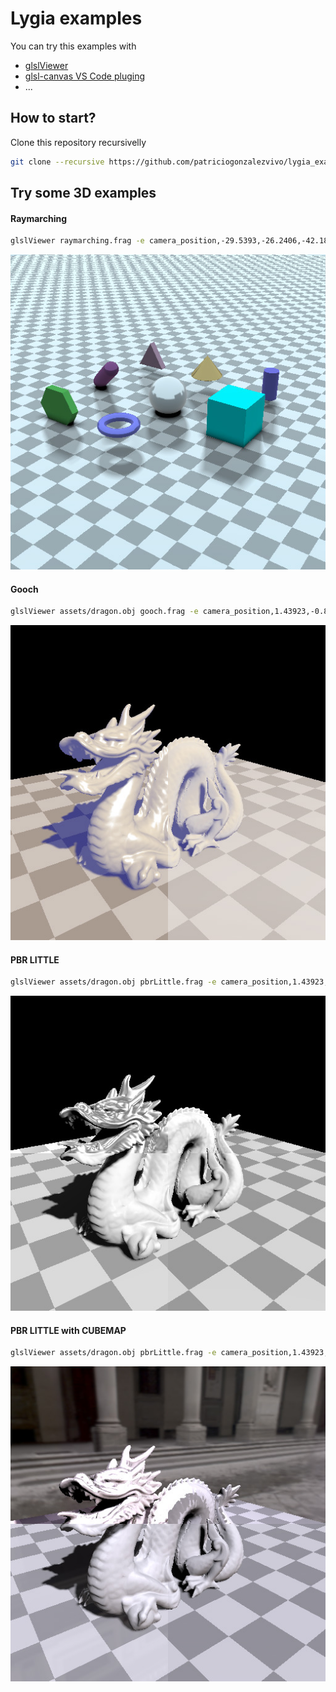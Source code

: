 # Lygia examples

You can try this examples with

* [glslViewer](https://github.com/patriciogonzalezvivo/glslViewer/wiki/Compiling)
* [glsl-canvas VS Code pluging](https://marketplace.visualstudio.com/items?itemName=circledev.glsl-canvas)
* ...


## How to start?

Clone this repository recursivelly

```bash
git clone --recursive https://github.com/patriciogonzalezvivo/lygia_examples.git
```

## Try some 3D examples

#### Raymarching 

```bash
glslViewer raymarching.frag -e camera_position,-29.5393,-26.2406,-42.1865 -l
```

![](images/raymarching.jpg)


#### Gooch

```bash
glslViewer assets/dragon.obj gooch.frag -e camera_position,1.43923,-0.891203,-1.98093 -l
```

![](images/gooch.jpg)


#### PBR LITTLE 

```bash
glslViewer assets/dragon.obj pbrLittle.frag -e camera_position,1.43923,-0.891203,-1.98093 -l
```

![](images/pbrLittle.jpg)


#### PBR LITTLE with CUBEMAP

```bash
glslViewer assets/dragon.obj pbrLittle.frag -e camera_position,1.43923,-0.891203,-1.98093 -C assets/uffizi_cross.hdr -e dynamic_shadows,on -l 
```

![](images/pbrLittle_cubemap.jpg)